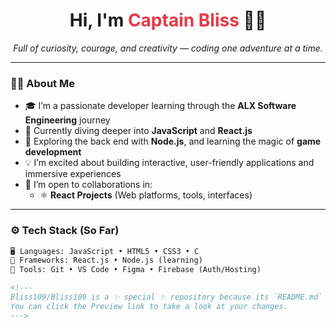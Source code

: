<h1 align="center">Hi, I'm <span style="color:#e63946;">Captain Bliss</span> 👩‍💻</h1>
<p align="center">
  <em>Full of curiosity, courage, and creativity — coding one adventure at a time.</em>
</p>

---

### 👩‍💻 About Me

- 🎓 I’m a passionate developer learning through the **ALX Software Engineering** journey  
- 👀 Currently diving deeper into **JavaScript** and **React.js**  
- 🌱 Exploring the back end with **Node.js**, and learning the magic of **game development**  
- 💡 I’m excited about building interactive, user-friendly applications and immersive experiences  
- 🔗 I’m open to collaborations in:
  - ⚛️ **React Projects** (Web platforms, tools, interfaces)

---

### ⚙️ Tech Stack (So Far)

```html
🖥️ Languages: JavaScript • HTML5 • CSS3 • C  
🧩 Frameworks: React.js • Node.js (learning)  
🧰 Tools: Git • VS Code • Figma • Firebase (Auth/Hosting)

<!---
Bliss109/Bliss109 is a ✨ special ✨ repository because its `README.md` (this file) appears on your GitHub profile.
You can click the Preview link to take a look at your changes.
--->
